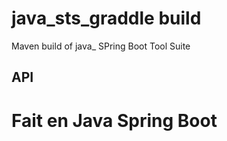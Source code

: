 # java_sts_graddle build
Maven build of java_ SPring Boot Tool Suite
## API
# Fait en Java Spring Boot


